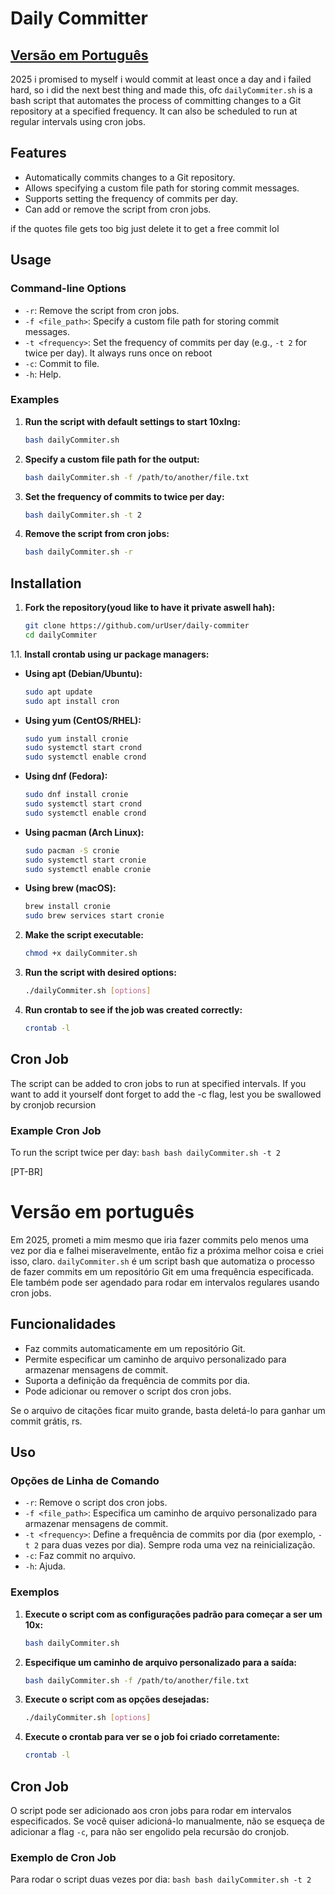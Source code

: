 # Daily Committer #
## [Versão em Português](#versão-em-português)

2025 i promised to myself i would commit at least once a day and i failed hard, so i did the next best thing and made this, ofc
`dailyCommiter.sh` is a bash script that automates the process of committing changes to a Git repository at a specified frequency. It can also be scheduled to run at regular intervals using cron jobs.

## Features

- Automatically commits changes to a Git repository.
- Allows specifying a custom file path for storing commit messages.
- Supports setting the frequency of commits per day.
- Can add or remove the script from cron jobs.

if the quotes file gets too big just delete it to get a free commit lol

## Usage

### Command-line Options

- `-r`: Remove the script from cron jobs.
- `-f <file_path>`: Specify a custom file path for storing commit messages.
- `-t <frequency>`: Set the frequency of commits per day (e.g., `-t 2` for twice per day). It always runs once on reboot
- `-c`: Commit to file.
- `-h`: Help.



### Examples

1. **Run the script with default settings to start 10xIng:**
    ```bash
    bash dailyCommiter.sh
    ```

2. **Specify a custom file path for the output:**
    ```bash
    bash dailyCommiter.sh -f /path/to/another/file.txt
    ```

3. **Set the frequency of commits to twice per day:**
    ```bash
    bash dailyCommiter.sh -t 2
    ```

4. **Remove the script from cron jobs:**
    ```bash
    bash dailyCommiter.sh -r
    ```

## Installation

1. **Fork the repository(youd like to have it private aswell hah):**
    ```bash
    git clone https://github.com/urUser/daily-commiter
    cd dailyCommiter
    ```
1.1. **Install crontab using ur package managers:**

- **Using apt (Debian/Ubuntu):**
    ```bash
    sudo apt update
    sudo apt install cron
    ```

- **Using yum (CentOS/RHEL):**
    ```bash
    sudo yum install cronie
    sudo systemctl start crond
    sudo systemctl enable crond
    ```

- **Using dnf (Fedora):**
    ```bash
    sudo dnf install cronie
    sudo systemctl start crond
    sudo systemctl enable crond
    ```

- **Using pacman (Arch Linux):**
    ```bash
    sudo pacman -S cronie
    sudo systemctl start cronie
    sudo systemctl enable cronie
    ```

- **Using brew (macOS):**
    ```bash
    brew install cronie
    sudo brew services start cronie
    ```

2. **Make the script executable:**
    ```bash
    chmod +x dailyCommiter.sh
    ```

3. **Run the script with desired options:**
    ```bash
    ./dailyCommiter.sh [options]
    ```

3. **Run crontab to see if the job was created correctly:**
    ```bash
    crontab -l
    ```

## Cron Job

The script can be added to cron jobs to run at specified intervals. If you want to add it yourself dont forget to add the -c flag, lest you be swallowed by cronjob recursion

### Example Cron Job

To run the script twice per day:
    ```bash
    bash dailyCommiter.sh -t 2
    ```

[PT-BR]

# Versão em português #

Em 2025, prometi a mim mesmo que iria fazer commits pelo menos uma vez por dia e falhei miseravelmente, então fiz a próxima melhor coisa e criei isso, claro.
`dailyCommiter.sh` é um script bash que automatiza o processo de fazer commits em um repositório Git em uma frequência especificada. Ele também pode ser agendado para rodar em intervalos regulares usando cron jobs.

## Funcionalidades

- Faz commits automaticamente em um repositório Git.
- Permite especificar um caminho de arquivo personalizado para armazenar mensagens de commit.
- Suporta a definição da frequência de commits por dia.
- Pode adicionar ou remover o script dos cron jobs.

Se o arquivo de citações ficar muito grande, basta deletá-lo para ganhar um commit grátis, rs.

## Uso

### Opções de Linha de Comando

- `-r`: Remove o script dos cron jobs.
- `-f <file_path>`: Especifica um caminho de arquivo personalizado para armazenar mensagens de commit.
- `-t <frequency>`: Define a frequência de commits por dia (por exemplo, `-t 2` para duas vezes por dia). Sempre roda uma vez na reinicialização.
- `-c`: Faz commit no arquivo.
- `-h`: Ajuda.

### Exemplos

1. **Execute o script com as configurações padrão para começar a ser um 10x:**
    ```bash
    bash dailyCommiter.sh
    ```

2. **Especifique um caminho de arquivo personalizado para a saída:**
    ```bash
    bash dailyCommiter.sh -f /path/to/another/file.txt
    ```

3. **Execute o script com as opções desejadas:**
    ```bash
    ./dailyCommiter.sh [options]
    ```

3. **Execute o crontab para ver se o job foi criado corretamente:**
    ```bash
    crontab -l
    ```

## Cron Job

O script pode ser adicionado aos cron jobs para rodar em intervalos especificados. Se você quiser adicioná-lo manualmente, não se esqueça de adicionar a flag `-c`, para não ser engolido pela recursão do cronjob.

### Exemplo de Cron Job

Para rodar o script duas vezes por dia:
    ```bash
    bash dailyCommiter.sh -t 2
    ```